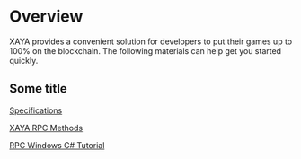 # Overview

XAYA provides a convenient solution for developers to put their games up to 100% on the blockchain. The following materials can help get you started quickly.

## Some title

[Specifications](https://github.com/xaya/xaya_docs)

[XAYA RPC Methods](XAYA%20RPC%20Methods.md)

[RPC Windows C# Tutorial](RPC%20Windows%20C%23%20Tutorial/XAYA%20RPC%20Tutorial.md)


















